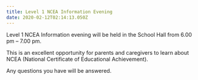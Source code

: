 ```yaml
---
title: Level 1 NCEA Information Evening
date: 2020-02-12T02:14:13.050Z
---
```

Level 1 NCEA Information evening will be held in the School Hall from 6.00 pm – 7.00 pm.  


This is an excellent opportunity for parents and caregivers to learn about NCEA (National Certificate of Educational Achievement).  

Any questions you have will be answered.
